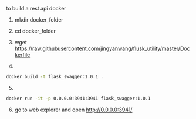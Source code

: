 to build a rest api docker

1. mkdir docker_folder

2. cd docker_folder

3. wget https://raw.githubusercontent.com/jingyanwang/flusk_utility/master/Dockerfile

4. 

```bash
docker build -t flask_swagger:1.0.1 .
```

5. 

```bash
docker run -it -p 0.0.0.0:3941:3941 flask_swagger:1.0.1
```

6. go to web explorer and open http://0.0.0.0:3941/
